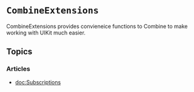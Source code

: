 # ``CombineExtensions``

CombineExtensions provides convieneice functions to Combine to make working with UIKit much easier.

## Topics

### Articles

- <doc:Subscriptions>
